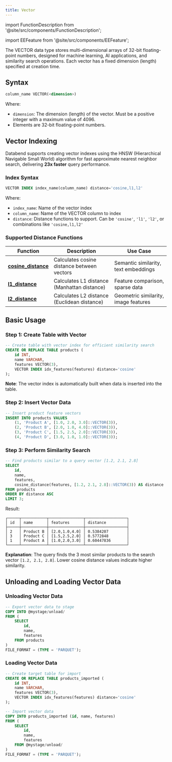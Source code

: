```yaml
---
title: Vector
---
```


import FunctionDescription from '@site/src/components/FunctionDescription';

<FunctionDescription description="Introduced or updated: v1.2.777"/>

import EEFeature from '@site/src/components/EEFeature';

<EEFeature featureName='VECTOR INDEX'/>


The VECTOR data type stores multi-dimensional arrays of 32-bit floating-point numbers, designed for machine learning, AI applications, and similarity search operations. Each vector has a fixed dimension (length) specified at creation time.

## Syntax

```sql
column_name VECTOR(<dimension>)
```

Where:
- `dimension`: The dimension (length) of the vector. Must be a positive integer with a maximum value of 4096.
- Elements are 32-bit floating-point numbers.

## Vector Indexing

Databend supports creating vector indexes using the HNSW (Hierarchical Navigable Small World) algorithm for fast approximate nearest neighbor search, delivering **23x faster** query performance.

### Index Syntax

```sql
VECTOR INDEX index_name(column_name) distance='cosine,l1,l2'
```

Where:
- `index_name`: Name of the vector index
- `column_name`: Name of the VECTOR column to index
- `distance`: Distance functions to support. Can be `'cosine'`, `'l1'`, `'l2'`, or combinations like `'cosine,l1,l2'`


### Supported Distance Functions

| Function | Description | Use Case |
|----------|-------------|----------|
| **[cosine_distance](/sql/sql-functions/vector-distance-functions/vector-cosine-distance)** | Calculates cosine distance between vectors | Semantic similarity, text embeddings |
| **[l1_distance](/sql/sql-functions/vector-distance-functions/vector-l1-distance)** | Calculates L1 distance (Manhattan distance) | Feature comparison, sparse data |
| **[l2_distance](/sql/sql-functions/vector-distance-functions/vector-l2-distance)** | Calculates L2 distance (Euclidean distance) | Geometric similarity, image features |

## Basic Usage

### Step 1: Create Table with Vector

```sql
-- Create table with vector index for efficient similarity search
CREATE OR REPLACE TABLE products (
    id INT,
    name VARCHAR,
    features VECTOR(3),
    VECTOR INDEX idx_features(features) distance='cosine'
);
```

**Note**: The vector index is automatically built when data is inserted into the table.

### Step 2: Insert Vector Data

```sql
-- Insert product feature vectors
INSERT INTO products VALUES 
    (1, 'Product A', [1.0, 2.0, 3.0]::VECTOR(3)),
    (2, 'Product B', [2.0, 1.0, 4.0]::VECTOR(3)),
    (3, 'Product C', [1.5, 2.5, 2.0]::VECTOR(3)),
    (4, 'Product D', [3.0, 1.0, 1.0]::VECTOR(3));
```

### Step 3: Perform Similarity Search

```sql
-- Find products similar to a query vector [1.2, 2.1, 2.8]
SELECT 
    id,
    name,
    features,
    cosine_distance(features, [1.2, 2.1, 2.8]::VECTOR(3)) AS distance
FROM products
ORDER BY distance ASC
LIMIT 3;
```

Result:
```
┌─────┬───────────┬───────────────┬──────────────────┐
│ id  │ name      │ features      │ distance         │
├─────┼───────────┼───────────────┼──────────────────┤
│ 2   │ Product B │ [2.0,1.0,4.0] │ 0.5384207        │
│ 3   │ Product C │ [1.5,2.5,2.0] │ 0.5772848        │
│ 1   │ Product A │ [1.0,2.0,3.0] │ 0.60447836       │
└─────┴───────────┴───────────────┴──────────────────┘
```

**Explanation**: The query finds the 3 most similar products to the search vector `[1.2, 2.1, 2.8]`. Lower cosine distance values indicate higher similarity.

## Unloading and Loading Vector Data

### Unloading Vector Data

```sql
-- Export vector data to stage
COPY INTO @mystage/unload/
FROM (
    SELECT 
        id,
        name,
        features
    FROM products
)
FILE_FORMAT = (TYPE = 'PARQUET');
```

### Loading Vector Data

```sql
-- Create target table for import
CREATE OR REPLACE TABLE products_imported (
    id INT,
    name VARCHAR,
    features VECTOR(3),
    VECTOR INDEX idx_features(features) distance='cosine'
);

-- Import vector data
COPY INTO products_imported (id, name, features)
FROM (
    SELECT 
        id,
        name,
        features
    FROM @mystage/unload/
)
FILE_FORMAT = (TYPE = 'PARQUET');
```
